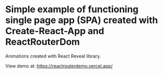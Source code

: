 <h1>Simple example of functioning single page app (SPA) created with Create-React-App and ReactRouterDom</h1>

Animations created with React Reveal library.

View demo at: https://reactrouterdemo.vercel.app/
